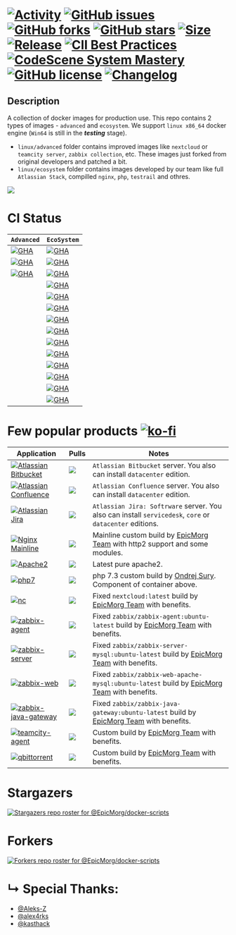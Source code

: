 #  [![Activity](https://img.shields.io/github/commit-activity/m/EpicMorg/docker-scripts?label=commits&style=flat-square)](https://github.com/EpicMorg/docker-scripts/commits) [![GitHub issues](https://img.shields.io/github/issues/EpicMorg/docker-scripts.svg?style=popout-square)](https://github.com/EpicMorg/docker-scripts/issues) [![GitHub forks](https://img.shields.io/github/forks/EpicMorg/docker-scripts.svg?style=popout-square)](https://github.com/EpicMorg/docker-scripts/network) [![GitHub stars](https://img.shields.io/github/stars/EpicMorg/docker-scripts.svg?style=popout-square)](https://github.com/EpicMorg/docker-scripts/stargazers)  [![Size](https://img.shields.io/github/repo-size/EpicMorg/docker-scripts?label=size&style=flat-square)](https://github.com/EpicMorg/docker-scripts/archive/master.zip) [![Release](https://img.shields.io/github/v/release/EpicMorg/docker-scripts?style=flat-square)](https://github.com/EpicMorg/docker-scripts/releases) [![CII Best Practices](https://bestpractices.coreinfrastructure.org/projects/3658/badge)](https://bestpractices.coreinfrastructure.org/projects/3658) [![CodeScene System Mastery](https://codescene.io/projects/6535/status-badges/system-mastery)](https://codescene.io/projects/6535) [![GitHub license](https://img.shields.io/github/license/EpicMorg/docker-scripts.svg?style=popout-square)](LICENSE.md) [![Changelog](https://img.shields.io/badge/Changelog-yellow.svg?style=popout-square)](CHANGELOG.md)


## Description
A collection of docker images for production use. This repo contains 2 types of images - `advanced` and `ecosystem`. We support `linux x86_64` docker engine (`Win64` is still in the ***testing*** stage).

* `linux/advanced` folder contains improved images like `nextcloud` or `teamcity server`, `zabbix collection`, etc. These images just forked from original developers and patched a bit.
* `linux/ecosystem` folder contains images developed by our team like full `Atlassian Stack`, compilled `nginx`, `php`, `testrail` and othres.

![](https://raw.githubusercontent.com/EpicMorg/docker-scripts/master/.github/logo.png)

# CI Status

| `Advanced` | `EcoSystem` | 
|:-------------|:-------------|
| [![GHA](https://img.shields.io/github/workflow/status/EpicMorg/docker-scripts/EpicMorg%20Advanced%20Images?label=EpicMorg%20Advanced%20Images&logo=EpicMorg%20Advanced%20Images&style=flat-square)](https://github.com/EpicMorg/docker-scripts/blob/master/.github/workflows/epicmorg.advanced.images.yml)   | [![GHA](https://img.shields.io/github/workflow/status/EpicMorg/docker-scripts/EpicMorg%20Debian%2010%20Images?label=Debian%2010%20Images&logo=Debian%2010%20Images&style=flat-square)](https://github.com/EpicMorg/docker-scripts/actions/workflows/epicmorg.base.images.current.debian10.yml)
| [![GHA](https://img.shields.io/github/workflow/status/EpicMorg/docker-scripts/EpicMorg%20Advanced%20Nextcloud%20Images?label=Nextcloud%20Images&logo=Nextcloud%20Images&style=flat-square)](https://github.com/EpicMorg/docker-scripts/actions/workflows/epicmorg.advanced.nextcloud.images.yml)   | [![GHA](https://img.shields.io/github/workflow/status/EpicMorg/docker-scripts/EpicMorg%20Debian%2011%20Images?label=Debian%2011%20Images&logo=Debian%2011%20Images&style=flat-square)](https://github.com/EpicMorg/docker-scripts/actions/workflows/epicmorg.base.images.current.debian11.yml)
| [![GHA](https://img.shields.io/github/workflow/status/EpicMorg/docker-scripts/EpicMorg%20Advanced%20Vscode%20Server%20Images?label=Vscode%20Server%20Images&logo=Vscode%20Server%20Images&style=flat-square)](https://github.com/EpicMorg/docker-scripts/actions/workflows/epicmorg.advanced.vscode.images.yml)   | [![GHA](https://img.shields.io/github/workflow/status/EpicMorg/docker-scripts/EpicMorg%20Debian%2012%20Images?label=Debian%2012%20Images&logo=Debian%2012%20Images&style=flat-square)](https://github.com/EpicMorg/docker-scripts/actions/workflows/epicmorg.base.images.current.debian12.yml)
| ` ` | [![GHA](https://img.shields.io/github/workflow/status/EpicMorg/docker-scripts/EpicMorg%20Debian%20Legacy%20Images?label=Debian%20Legacy%20Images&logo=Debian%20Legacy%20Images&style=flat-square)](https://github.com/EpicMorg/docker-scripts/actions/workflows/epicmorg.base.images.legacy.yml)
| ` ` | [![GHA](https://img.shields.io/github/workflow/status/EpicMorg/docker-scripts/EpicMorg%20Debian%20Python%20Images?label=Debian%20Python%20Images&logo=Debian%20Python%20Images&style=flat-square)](https://github.com/EpicMorg/docker-scripts/actions/workflows/epicmorg.base.images.python.yml)
| ` ` | [![GHA](https://img.shields.io/github/workflow/status/EpicMorg/docker-scripts/EpicMorg%20EcoSystem%20Misc%20Images?label=EcoSystem%20Misc%20Images&logo=EcoSystem%20Misc%20Images&style=flat-square)](https://github.com/EpicMorg/docker-scripts/actions/workflows/epicmorg.ecosysctem.misc.images.yml)
| ` ` | [![GHA](https://img.shields.io/github/workflow/status/EpicMorg/docker-scripts/EpicMorg%20EcoSystem%20Atlassian%20Main%20Images?label=Atlassian%20Images&logo=Atlassian%20Images&style=flat-square)](https://github.com/EpicMorg/docker-scripts/actions/workflows/epicmorg.base.images.current.atlassian.yml)
| ` ` | [![GHA](https://img.shields.io/github/workflow/status/EpicMorg/docker-scripts/EpicMorg%20EcoSystem%20NodeJS%20Images?label=NodeJS%20Images&logo=NodeJS%20Images&style=flat-square)](https://github.com/EpicMorg/docker-scripts/actions/workflows/epicmorg.base.images.nodejs.yml)
| ` ` | [![GHA](https://img.shields.io/github/workflow/status/EpicMorg/docker-scripts/EpicMorg%20EcoSystem%20Perfocre%20Images?label=Perfocre%20Images&logo=Perfocre%20Images&style=flat-square)](https://github.com/EpicMorg/docker-scripts/actions/workflows/epicmorg.base.images.perforce.yml)
| ` ` | [![GHA](https://img.shields.io/github/workflow/status/EpicMorg/docker-scripts/EpicMorg%20EcoSystem%20PostgreSQL%20Images?label=PostgreSQL%20Images&logo=PostgreSQL%20Images&style=flat-square)](https://github.com/EpicMorg/docker-scripts/actions/workflows/epicmorg.base.images.postgresql.yml)
| ` ` | [![GHA](https://img.shields.io/github/workflow/status/EpicMorg/docker-scripts/EpicMorg%20EcoSystem%20TeamCity%20Agents%20Images?label=TeamCity%20Agents%20Images&logo=TeamCity%20Agents%20Images&style=flat-square)](https://github.com/EpicMorg/docker-scripts/actions/workflows/epicmorg.base.images.teamcity.agents.yml)
| ` ` | [![GHA](https://img.shields.io/github/workflow/status/EpicMorg/docker-scripts/EpicMorg%20EcoSystem%20Testrail%20Images?label=Testrail%20Images&logo=Testrail%20Images&style=flat-square)](https://github.com/EpicMorg/docker-scripts/actions/workflows/epicmorg.base.images.testrail.yml)
| ` ` | [![GHA](https://img.shields.io/github/workflow/status/EpicMorg/docker-scripts/EpicMorg%20EcoSystem%20Web%20Images?label=Web%20Images&logo=Web%20Images&style=flat-square)](https://github.com/EpicMorg/docker-scripts/actions/workflows/epicmorg.base.images.web.yml)
| ` ` | [![GHA](https://img.shields.io/github/workflow/status/EpicMorg/docker-scripts/EpicMorg%20EcoSystem%20Gitlab%20Runner%20Images?label=Gitlab%20Runner%20Images&logo=Gitlab%20Runner%20Images&style=flat-square)](https://github.com/EpicMorg/docker-scripts/actions/workflows/epicmorg.base.images.giltab.runners.yml)


# Few popular products [![ko-fi](https://www.ko-fi.com/img/githubbutton_sm.svg)](https://ko-fi.com/B0B81CUI4)

| Application   | Pulls | Notes
| ------  | ------ | ------
| [![Atlassian Bitbucket](https://img.shields.io/badge/Atlassian%20Bitbucket--brightgreen.svg?style=popout-square)](https://www.atlassian.com/software/bitbucket/download) | [![](https://img.shields.io/docker/pulls/epicmorg/bitbucket.svg?style=popout-square)](https://hub.docker.com/r/epicmorg/bitbucket/) | `Atlassian Bitbucket` server. You also can install `datacenter` edition.
| [![Atlassian Confluence](https://img.shields.io/badge/Atlassian%20Confluence--brightgreen.svg?style=popout-square)](https://www.atlassian.com/software/confluence/download) |   [![](https://img.shields.io/docker/pulls/epicmorg/confluence.svg?style=popout-square)](https://hub.docker.com/r/epicmorg/confluence/) | `Atlassian Confluence` server. You also can install `datacenter` edition.
| [![Atlassian Jira](https://img.shields.io/badge/Atlassian%20Jira--brightgreen.svg?style=popout-square)](https://www.atlassian.com/software/jira/download) | [![](https://img.shields.io/docker/pulls/epicmorg/jira.svg?style=popout-square)](https://hub.docker.com/r/epicmorg/jira/) | `Atlassian Jira: Softrware` server.  You also can install `servicedesk`, `core` or `datacenter` editions.
| [![Nginx Mainline](https://img.shields.io/badge/Nginx--brightgreen.svg?style=popout-square)](https://nginx.org/en/download.html) |   [![](https://img.shields.io/docker/pulls/epicmorg/nginx.svg?style=popout-square)](https://hub.docker.com/r/epicmorg/nginx/) | Mainline custom build by [EpicMorg Team](https://github.com/EpicMorg) with http2 support and some modules.
| [![Apache2](https://img.shields.io/badge/Apache2--brightgreen.svg?style=popout-square)](https://deb.sury.org/)  |  [![](https://img.shields.io/docker/pulls/epicmorg/apache2.svg?style=popout-square)](https://hub.docker.com/r/epicmorg/apache2/ ) | Latest pure apache2.
| [![php7](https://img.shields.io/badge/php7--brightgreen.svg?style=popout-square)](https://deb.sury.org/) | [![](https://img.shields.io/docker/pulls/epicmorg/apache2.svg?style=popout-square)](https://hub.docker.com/r/epicmorg/apache2/ ) |  php 7.3 custom build by [Ondrej Sury](https://launchpad.net/~ondrej). Component of container above.
| [![nc](https://img.shields.io/badge/NextCloud--brightgreen.svg?style=popout-square)](https://hub.docker.com/_/nextcloud)  |  [![](https://img.shields.io/docker/pulls/epicmorg/nextcloud.svg?style=popout-square)](https://hub.docker.com/r/epicmorg/nextcloud/ ) | Fixed `nextcloud:latest` build by [EpicMorg Team](https://github.com/EpicMorg) with benefits.
| [![zabbix-agent](https://img.shields.io/badge/Zabbix%20Agent--brightgreen.svg?style=popout-square)](https://github.com/zabbix/zabbix-docker)  | [![](https://img.shields.io/docker/pulls/epicmorg/zabbix-agent.svg?style=popout-square)](https://hub.docker.com/r/epicmorg/zabbix-agent/ ) | Fixed `zabbix/zabbix-agent:ubuntu-latest` build by [EpicMorg Team](https://github.com/EpicMorg) with benefits.
| [![zabbix-server](https://img.shields.io/badge/Zabbix%20Server--brightgreen.svg?style=popout-square)](https://github.com/zabbix/zabbix-docker)  | [![](https://img.shields.io/docker/pulls/epicmorg/zabbix-server-mysql.svg?style=popout-square)](https://hub.docker.com/r/epicmorg/zabbix-server-mysql/ ) | Fixed `zabbix/zabbix-server-mysql:ubuntu-latest` build by [EpicMorg Team](https://github.com/EpicMorg) with benefits.
| [![zabbix-web](https://img.shields.io/badge/Zabbix%20Web--brightgreen.svg?style=popout-square)](https://github.com/zabbix/zabbix-docker)  | [![](https://img.shields.io/docker/pulls/epicmorg/zabbix-web-apache-mysql.svg?style=popout-square)](https://hub.docker.com/r/epicmorg/zabbix-web-apache-mysql/ ) | Fixed `zabbix/zabbix-web-apache-mysql:ubuntu-latest` build by [EpicMorg Team](https://github.com/EpicMorg) with benefits.
| [![zabbix-java-gateway](https://img.shields.io/badge/Zabbix%20JavaGW--brightgreen.svg?style=popout-square)](https://github.com/zabbix/zabbix-docker)  | [![](https://img.shields.io/docker/pulls/epicmorg/zabbix-java-gateway.svg?style=popout-square)](https://hub.docker.com/r/epicmorg/zabbix-java-gateway/ ) | Fixed `zabbix/zabbix-java-gateway:ubuntu-latest` build by [EpicMorg Team](https://github.com/EpicMorg) with benefits.
| [![teamcity-agent](https://img.shields.io/badge/TeamCity%20Agent--brightgreen.svg?style=popout-square)](https://github.com/JetBrains/teamcity-docker-agent)  | [![](https://img.shields.io/docker/pulls/epicmorg/teamcity-agent.svg?style=popout-square)](https://hub.docker.com/r/epicmorg/teamcity-agent/ ) | Custom build by [EpicMorg Team](https://github.com/EpicMorg) with benefits.
| [![qbittorrent](https://img.shields.io/badge/qBittorrent--brightgreen.svg?style=popout-square)](https://github.com/qbittorrent/qBittorrent)  | [![](https://img.shields.io/docker/pulls/epicmorg/qbittorrent.svg?style=popout-square)](https://hub.docker.com/r/epicmorg/qbittorrent/ ) | Custom build by [EpicMorg Team](https://github.com/EpicMorg) with benefits.


# Stargazers
[![Stargazers repo roster for @EpicMorg/docker-scripts](https://reporoster.com/stars/dark/EpicMorg/docker-scripts)](https://github.com/EpicMorg/docker-scripts/stargazers)

# Forkers
[![Forkers repo roster for @EpicMorg/docker-scripts](https://reporoster.com/forks/dark/EpicMorg/docker-scripts)](https://github.com/EpicMorg/docker-scripts/network/members)

# &#8627; Special Thanks:

* [@Aleks-Z](https://github.com/Aleks-Z)
* [@alex4rks](https://github.com/alex4rks)
* [@kasthack](https://github.com/kasthack)
